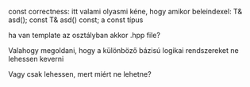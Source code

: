 const correctness: itt valami olyasmi kéne, hogy amikor beleindexel:
T& asd();
const T& asd() const;
a const típus

ha van template az osztályban akkor .hpp file?

Valahogy megoldani, hogy a különböző bázisú logikai rendszereket ne lehessen keverni

Vagy csak lehessen, mert miért ne lehetne?
